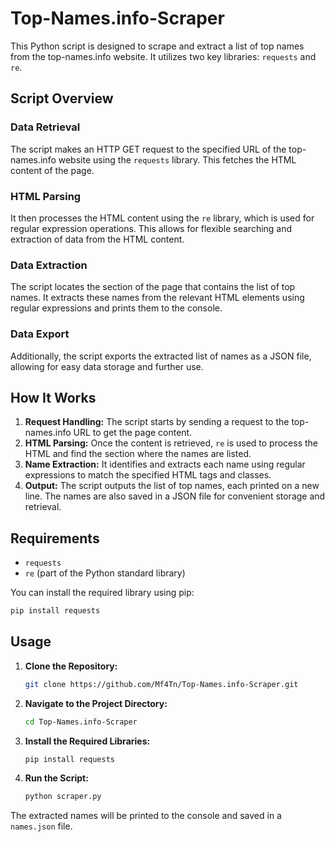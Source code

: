 # Top-Names.info-Scraper

This Python script is designed to scrape and extract a list of top names from the top-names.info website. It utilizes two key libraries: `requests` and `re`.

## Script Overview

### Data Retrieval
The script makes an HTTP GET request to the specified URL of the top-names.info website using the `requests` library. This fetches the HTML content of the page.

### HTML Parsing
It then processes the HTML content using the `re` library, which is used for regular expression operations. This allows for flexible searching and extraction of data from the HTML content.

### Data Extraction
The script locates the section of the page that contains the list of top names. It extracts these names from the relevant HTML elements using regular expressions and prints them to the console.

### Data Export
Additionally, the script exports the extracted list of names as a JSON file, allowing for easy data storage and further use.

## How It Works

1. **Request Handling:** The script starts by sending a request to the top-names.info URL to get the page content.
2. **HTML Parsing:** Once the content is retrieved, `re` is used to process the HTML and find the section where the names are listed.
3. **Name Extraction:** It identifies and extracts each name using regular expressions to match the specified HTML tags and classes.
4. **Output:** The script outputs the list of top names, each printed on a new line. The names are also saved in a JSON file for convenient storage and retrieval.

## Requirements

- `requests`
- `re` (part of the Python standard library)

You can install the required library using pip:

```bash
pip install requests
```

## Usage

1. **Clone the Repository:**

    ```bash
    git clone https://github.com/Mf4Tn/Top-Names.info-Scraper.git
    ```

2. **Navigate to the Project Directory:**

    ```bash
    cd Top-Names.info-Scraper
    ```

3. **Install the Required Libraries:**

    ```bash
    pip install requests
    ```

4. **Run the Script:**

    ```bash
    python scraper.py
    ```

The extracted names will be printed to the console and saved in a `names.json` file.

